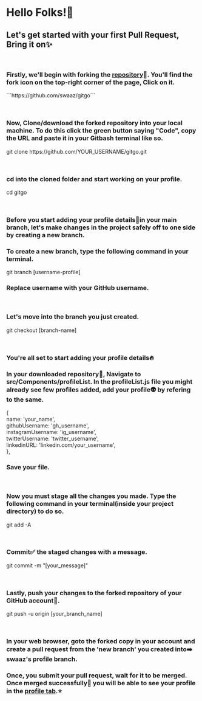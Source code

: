 <div className={Styles.container}>
            <h1>Hello Folks!<span role="img" aria-label="High Five">👐</span></h1>
            <h2>Let's get started with your first Pull Request, Bring it on<span role="img" aria-label="sparkle">✨</span></h2><br/>
            <h3>Firstly, we'll begin with forking the <a href="https://github.com/swaaz/gitgo">repository</a><span role="img" aria-label="file">📂</span>. You'll find the fork icon on the top-right corner of the page, Click on it.</h3>
            <p>```https://github.com/swaaz/gitgo```</p><br/>
            <h3>Now, Clone/download the forked repository into your local machine. To do this click the green button saying "Code", copy the URL and paste it in your Gitbash terminal like so.</h3>
            <p>git clone https://github.com/YOUR_USERNAME/gitgo.git</p><br/>
            <h3>cd into the cloned folder and start working on your profile.</h3>
            <p>cd gitgo</p><br/>
            <h3>Before you start adding your profile details<span role="img" aria-label="file">📝</span>in your main branch, let's make changes in the project safely off to one side by creating a new branch.</h3>
            <h3>To create a new branch, type the following command in your terminal.</h3>
            <p>git branch [username-profile]</p>
            <h3>Replace username with your GitHub username.</h3><br/>
            <h3>Let's move into the branch you just created.</h3>
            <p>git checkout [branch-name]</p><br/>
            <h3>You're all set to start adding your profile details<span role="img" aria-label="fire">🔥</span></h3>
            <h3>In your downloaded repository<span role="img" aria-label="file">📂</span>, Navigate to <span>src/Components/profileList</span>. In the <span>profileList.js</span> file you might already see few profiles added, add your profile<span role="img" aria-label="arrow">👽</span> by refering to the same.</h3>
            <p>
            &#123; <br/> 
            name:  'your_name',<br/>
            githubUsername: 'gh_username',<br/>
            instagramUsername: 'ig_username',<br/>
            twitterUsername: 'twitter_username',<br/>
            linkedinURL: 'linkedin.com/your_username',<br/>
            &#125;,
            </p>
            <h3>Save your file.</h3><br/>
            <h3>Now you must stage all the changes you made. Type the following command in your terminal(inside your project directory) to do so.</h3>
            <p>git add -A</p><br/>
            <h3>Commit<span role="img" aria-label="check">✅</span> the staged changes with a message.</h3>
            <p>git commit -m "[your_message]"</p><br/>
            <h3>Lastly, push your changes to the forked repository of your GitHub account<span role="img" aria-label="flag">🚩</span>.</h3>
            <p>git push -u origin [your_branch_name]</p><br/>
            <h3>In your web browser, goto the forked copy in your account and create a pull request from the 'new branch' you created into<span role="img" aria-label="arrow">➡️</span> swaaz's profile branch.</h3>
            <h3>Once, you submit your pull request, wait for it to be merged. Once merged successfully<span role="img" aria-label="claps">👏</span> you will be able to see your profile in the <a href="/Profiles">profile tab</a>.<span role="img" aria-label="star">⭐</span></h3>
            </div>
